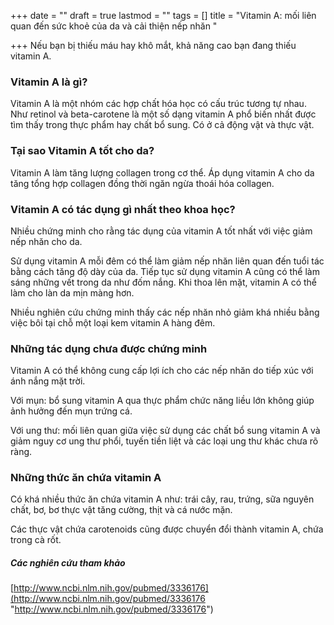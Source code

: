 +++
date = ""
draft = true
lastmod = ""
tags = []
title = "Vitamin A: mối liên quan đến sức khoẻ của da và cải thiện nếp nhăn "

+++
Nếu bạn bị thiếu máu hay khô mắt, khả năng cao bạn đang thiếu vitamin A.

### Vitamin A là gì?

Vitamin A là một nhóm các hợp chất hóa học có cấu trúc tương tự nhau. Như retinol và beta-carotene là một số dạng vitamin A phổ biến nhất được tìm thấy trong thực phẩm hay chất bổ sung. Có ở cả động vật và thực vật.

### Tại sao Vitamin A tốt cho da?

Vitamin A làm tăng lượng collagen trong cơ thể. Áp dụng vitamin A cho da tăng tổng hợp collagen đồng thời ngăn ngừa thoái hóa collagen.

### Vitamin A có tác dụng gì nhất theo khoa học?

Nhiều chứng minh cho rằng tác dụng của vitamin A tốt nhất với việc giảm nếp nhăn cho da.

Sử dụng vitamin A mỗi đêm có thể làm giảm nếp nhăn liên quan đến tuổi tác bằng cách tăng độ dày của da. Tiếp tục sử dụng vitamin A cũng có thể làm sáng những vết trong da như đốm nắng. Khi thoa lên mặt, vitamin A có thể làm cho làn da mịn màng hơn.

Nhiều nghiên cứu chứng minh thấy các nếp nhăn nhỏ giảm khá nhiều bằng việc bôi tại chỗ một loại kem vitamin A hàng đêm.

### Những tác dụng chưa được chứng minh

Vitamin A có thể không cung cấp lợi ích cho các nếp nhăn do tiếp xúc với ánh nắng mặt trời.

Với mụn: bổ sung vitamin A qua thực phẩm chức năng liều lớn không giúp ảnh hưởng đến mụn trứng cá.

Với ung thư: mối liên quan giữa việc sử dụng các chất bổ sung vitamin A và giảm nguy cơ ung thư phổi, tuyến tiền liệt và các loại ung thư khác chưa rõ ràng.

### Những thức ăn chứa vitamin A

Có khá nhiều thức ăn chứa vitamin A như: trái cây, rau, trứng, sữa nguyên chất, bơ, bơ thực vật tăng cường, thịt và cá nước mặn.

Các thực vật chứa carotenoids cũng được chuyển đổi thành vitamin A, chứa trong cà rốt.

##### Các nghiên cứu tham khảo

[http://www.ncbi.nlm.nih.gov/pubmed/3336176](http://www.ncbi.nlm.nih.gov/pubmed/3336176 "http://www.ncbi.nlm.nih.gov/pubmed/3336176")